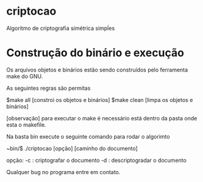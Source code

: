 # criptocao
Algoritmo de criptografia simétrica simpĺes

# Construção do binário e execução
Os arquivos objetos e binários estão sendo
construídos pelo ferramenta make do GNU.

As seguintes regras são permitas

$make all [constroi os objetos e binários]
$make clean [limpa os objetos e binários]

[observação] para executar o make é necessário
             está dentro da pasta onde esta o makefile.


Na basta bin execute o seguinte comando para rodar o algorimto

~bin/$ ./criptocao [opção] [caminho do documento]

opção: 
      -c : criptografar o documento
      -d : descriptogradar o documento

Qualquer bug no programa entre em contato.
